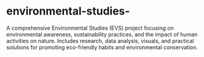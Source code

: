 # environmental-studies-
A comprehensive Environmental Studies (EVS) project focusing on environmental awareness, sustainability practices, and the impact of human activities on nature. Includes research, data analysis, visuals, and practical solutions for promoting eco-friendly habits and environmental conservation.
